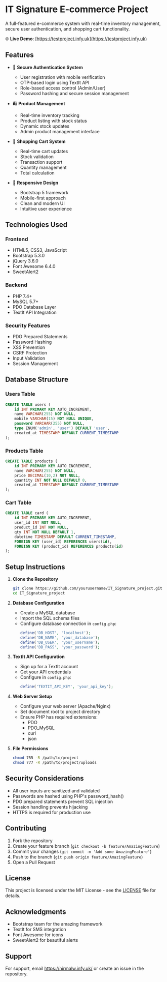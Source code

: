 # IT Signature E-commerce Project

A full-featured e-commerce system with real-time inventory management, secure user authentication, and shopping cart functionality.

🌐 **Live Demo**: [https://testproject.infy.uk](https://testproject.infy.uk)

## Features

- 🔐 **Secure Authentication System**
  - User registration with mobile verification
  - OTP-based login using TextIt API
  - Role-based access control (Admin/User)
  - Password hashing and secure session management

- 🛍️ **Product Management**
  - Real-time inventory tracking
  - Product listing with stock status
  - Dynamic stock updates
  - Admin product management interface

- 🛒 **Shopping Cart System**
  - Real-time cart updates
  - Stock validation
  - Transaction support
  - Quantity management
  - Total calculation

- 📱 **Responsive Design**
  - Bootstrap 5 framework
  - Mobile-first approach
  - Clean and modern UI
  - Intuitive user experience

## Technologies Used

### Frontend
- HTML5, CSS3, JavaScript
- Bootstrap 5.3.0
- jQuery 3.6.0
- Font Awesome 6.4.0
- SweetAlert2

### Backend
- PHP 7.4+
- MySQL 5.7+
- PDO Database Layer
- TextIt API Integration

### Security Features
- PDO Prepared Statements
- Password Hashing
- XSS Prevention
- CSRF Protection
- Input Validation
- Session Management

## Database Structure

### Users Table
```sql
CREATE TABLE users (
    id INT PRIMARY KEY AUTO_INCREMENT,
    name VARCHAR(255) NOT NULL,
    mobile VARCHAR(15) NOT NULL UNIQUE,
    password VARCHAR(255) NOT NULL,
    type ENUM('admin', 'user') DEFAULT 'user',
    created_at TIMESTAMP DEFAULT CURRENT_TIMESTAMP
);
```

### Products Table
```sql
CREATE TABLE products (
    id INT PRIMARY KEY AUTO_INCREMENT,
    name VARCHAR(255) NOT NULL,
    price DECIMAL(10,2) NOT NULL,
    quantity INT NOT NULL DEFAULT 0,
    created_at TIMESTAMP DEFAULT CURRENT_TIMESTAMP
);
```

### Cart Table
```sql
CREATE TABLE card (
    id INT PRIMARY KEY AUTO_INCREMENT,
    user_id INT NOT NULL,
    product_id INT NOT NULL,
    qty INT NOT NULL DEFAULT 1,
    datetime TIMESTAMP DEFAULT CURRENT_TIMESTAMP,
    FOREIGN KEY (user_id) REFERENCES users(id),
    FOREIGN KEY (product_id) REFERENCES products(id)
);
```

## Setup Instructions

1. **Clone the Repository**
   ```bash
   git clone https://github.com/yourusername/IT_Signature_project.git
   cd IT_Signature_project
   ```

2. **Database Configuration**
   - Create a MySQL database
   - Import the SQL schema files
   - Configure database connection in `config.php`:
     ```php
     define('DB_HOST', 'localhost');
     define('DB_NAME', 'your_database');
     define('DB_USER', 'your_username');
     define('DB_PASS', 'your_password');
     ```

3. **TextIt API Configuration**
   - Sign up for a TextIt account
   - Get your API credentials
   - Configure in `config.php`:
     ```php
     define('TEXTIT_API_KEY', 'your_api_key');
     ```

4. **Web Server Setup**
   - Configure your web server (Apache/Nginx)
   - Set document root to project directory
   - Ensure PHP has required extensions:
     - PDO
     - PDO_MySQL
     - curl
     - json

5. **File Permissions**
   ```bash
   chmod 755 -R /path/to/project
   chmod 777 -R /path/to/project/uploads
   ```

## Security Considerations

- All user inputs are sanitized and validated
- Passwords are hashed using PHP's password_hash()
- PDO prepared statements prevent SQL injection
- Session handling prevents hijacking
- HTTPS is required for production use

## Contributing

1. Fork the repository
2. Create your feature branch (`git checkout -b feature/AmazingFeature`)
3. Commit your changes (`git commit -m 'Add some AmazingFeature'`)
4. Push to the branch (`git push origin feature/AmazingFeature`)
5. Open a Pull Request

## License

This project is licensed under the MIT License - see the [LICENSE](LICENSE) file for details.

## Acknowledgments

- Bootstrap team for the amazing framework
- TextIt for SMS integration
- Font Awesome for icons
- SweetAlert2 for beautiful alerts

## Support

For support, email https://nirmalw.infy.uk/ or create an issue in the repository.